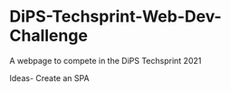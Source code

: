 # DiPS-Techsprint-Web-Dev-Challenge
A webpage to compete in the DiPS Techsprint 2021


Ideas- Create an SPA
